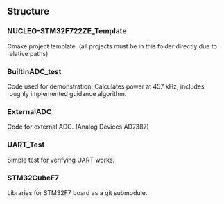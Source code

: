 
## Structure 

### NUCLEO-STM32F722ZE_Template
Cmake project template. (all projects must be in this folder directly due to relative paths)

### BuiltinADC_test 
Code used for demonstration. 
Calculates power at 457 kHz, includes roughly implemented guidance algorithm.

### ExternalADC
Code for external ADC. (Analog Devices AD7387)

### UART_Test 
Simple test for verifying UART works.

### STM32CubeF7 
Libraries for STM32F7 board as a git submodule.
